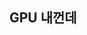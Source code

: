 ## GPU 내껀데 
<!-- 딥러닝 학습 자동화를 통한 GPU 가동률 극대화 -->

<!-- [콜린](https://github.com/2SOOY), [동동](https://github.com/bigsaigon333), [코기](https://github.com/ecsimsw), [배럴](https://github.com/knae11), [마갸](https://github.com/MyaGya), [에드](https://github.com/sjpark-dev), [완태](https://github.com/wannte)  -->
